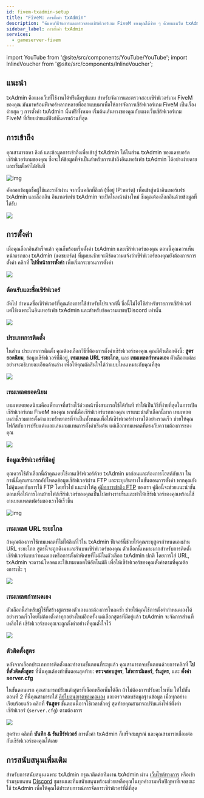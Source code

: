```yaml
---
id: fivem-txadmin-setup
title: "FiveM: การตั้งค่า txAdmin"
description: "ค้นพบวิธีจัดการและตรวจสอบเซิร์ฟเวอร์เกม FiveM ของคุณได้ง่าย ๆ ด้วยแผงเว็บ txAdmin ฟรีที่มีฟีเจอร์ครบครัน → เรียนรู้เพิ่มเติมตอนนี้"
sidebar_label: การตั้งค่า txAdmin
services:
  - gameserver-fivem
---
```


import YouTube from '@site/src/components/YouTube/YouTube';
import InlineVoucher from '@site/src/components/InlineVoucher';

## แนะนำ

txAdmin คือแผงเว็บที่ใช้งานได้ฟรีเต็มรูปแบบ สำหรับจัดการและตรวจสอบเซิร์ฟเวอร์เกม FiveM ของคุณ มันมาพร้อมฟีเจอร์หลากหลายที่ออกแบบมาเพื่อให้การจัดการเซิร์ฟเวอร์เกม FiveM เป็นเรื่องง่ายสุด ๆ การตั้งค่า txAdmin นั้นฟรีทั้งหมด เริ่มต้นเส้นทางของคุณกับแผงเว็บเซิร์ฟเวอร์เกม FiveM ที่เรียบง่ายแต่ฟังก์ชันครบถ้วนที่สุด

<YouTube videoId="n3RoiExrvN0" imageSrc="https://screensaver01.zap-hosting.com/index.php/s/AeKiyc9Jtat5ygE/preview" title="ตั้งค่าเซิร์ฟเวอร์ txAdmin" description="รู้สึกเข้าใจมากขึ้นเมื่อได้เห็นของจริง? เราจัดให้! ดำดิ่งสู่คลิปวิดีโอของเราที่อธิบายทุกอย่างให้คุณ ไม่ว่าคุณจะรีบหรือชอบเรียนรู้แบบสนุก ๆ!"/>

<InlineVoucher />

## การเข้าถึง

คุณสามารถหา ลิงก์ และข้อมูลการเข้าถึงเพื่อเข้าสู่ txAdmin ได้ในส่วน txAdmin ของแดชบอร์ดเซิร์ฟเวอร์เกมของคุณ ซึ่งจะให้ข้อมูลที่จำเป็นสำหรับการเข้าถึงอินเทอร์เฟซ txAdmin ได้อย่างง่ายดายและเริ่มตั้งค่าได้ทันที

![img](https://screensaver01.zap-hosting.com/index.php/s/69LdTK3FyNZNXid/download)

คัดลอกข้อมูลชื่อผู้ใช้และรหัสผ่าน จากนั้นคลิกที่ลิงก์ (ที่อยู่ IP:พอร์ต) เพื่อเข้าสู่หน้าอินเทอร์เฟซ txAdmin และล็อกอิน อินเทอร์เฟซ txAdmin จะเปิดในหน้าต่างใหม่ ซึ่งคุณต้องล็อกอินด้วยข้อมูลที่ได้รับ

![](https://screensaver01.zap-hosting.com/index.php/s/pp8GLQBoX4LoqTA/preview)



## การตั้งค่า

เมื่อคุณล็อกอินสำเร็จแล้ว คุณก็พร้อมเริ่มตั้งค่า txAdmin และเซิร์ฟเวอร์ของคุณ ตอนนี้คุณควรเห็นหน้าแรกของ txAdmin (แดชบอร์ด) ที่มุมบนซ้ายจะมีข้อความแจ้งว่าเซิร์ฟเวอร์ของคุณยังต้องการการตั้งค่า คลิกที่ **ไปที่หน้าการตั้งค่า** เพื่อเริ่มกระบวนการตั้งค่า

![](https://screensaver01.zap-hosting.com/index.php/s/oXakf3qoJaim7ex/download)



### ต้อนรับและชื่อเซิร์ฟเวอร์

ถัดไป กำหนดชื่อเซิร์ฟเวอร์ที่คุณต้องการใช้สำหรับโปรเจกต์นี้ ชื่อนี้ไม่ได้ใช้สำหรับรายการเซิร์ฟเวอร์ แต่ใช้เฉพาะในอินเทอร์เฟซ txAdmin และสำหรับข้อความแชท/Discord เท่านั้น

![](https://screensaver01.zap-hosting.com/index.php/s/FCmd5xQ89wSPHfe/preview)



### ประเภทการติดตั้ง

ในส่วน ประเภทการติดตั้ง คุณต้องเลือกวิธีที่ต้องการตั้งค่าเซิร์ฟเวอร์ของคุณ คุณมีตัวเลือกดังนี้: **สูตรยอดนิยม**, ข้อมูลเซิร์ฟเวอร์ที่มีอยู่, **เทมเพลต URL ระยะไกล**, และ **เทมเพลตกำหนดเอง** ตัวเลือกแต่ละอย่างจะอธิบายละเอียดด้านล่าง เพื่อให้คุณตัดสินใจได้ว่าแบบไหนเหมาะกับคุณที่สุด

![](https://screensaver01.zap-hosting.com/index.php/s/52HfyJSNLscApNE/preview)



### เทมเพลตยอดนิยม

เทมเพลตยอดนิยมคือแพ็กเกจที่สร้างไว้ล่วงหน้าซึ่งสามารถใช้ได้ทันที ทำให้เป็นวิธีที่ง่ายที่สุดในการเปิดเซิร์ฟเวอร์เกม FiveM ของคุณ หากนี่คือเซิร์ฟเวอร์แรกของคุณ เราแนะนำตัวเลือกนี้มาก เทมเพลตเหล่านี้รวมการตั้งค่าและทรัพยากรที่จำเป็นทั้งหมดเพื่อให้เซิร์ฟเวอร์ทำงานได้อย่างรวดเร็ว ช่วยให้คุณโฟกัสกับการปรับแต่งและเล่นเกมแทนการตั้งค่าเริ่มต้น แค่เลือกเทมเพลตที่ตรงกับความต้องการของคุณ

![](https://screensaver01.zap-hosting.com/index.php/s/PSsf22NeebNBRw7/preview)



### ข้อมูลเซิร์ฟเวอร์ที่มีอยู่

คุณควรใช้ตัวเลือกนี้ถ้าคุณเคยใช้งานเซิร์ฟเวอร์ด้วย txAdmin มาก่อนและต้องการโฮสต์กับเรา ในกรณีนี้คุณสามารถอัปโหลดข้อมูลเซิร์ฟเวอร์ผ่าน FTP และระบุเส้นทางในขั้นตอนการตั้งค่า หากคุณยังไม่คุ้นเคยกับการใช้ FTP โดยทั่วไป แนะนำให้ดู [คู่มือการเข้าถึง FTP](gameserver-ftpaccess.md) ของเรา คู่มือนี้จะช่วยแนะนำขั้นตอนเพื่อให้การโอนย้ายไฟล์เซิร์ฟเวอร์ของคุณเป็นไปอย่างราบรื่นและทำให้เซิร์ฟเวอร์ของคุณพร้อมใช้งานบนแพลตฟอร์มของเราได้เร็วขึ้น

![img](https://screensaver01.zap-hosting.com/index.php/s/KS4raRtHWmmw5iN/preview)





### เทมเพลต URL ระยะไกล

ถ้าคุณต้องการใช้เทมเพลตที่ไม่ได้ลิงก์ไว้ใน txAdmin ฟีเจอร์นี้ช่วยให้คุณระบุสูตรกำหนดเองผ่าน URL ระยะไกล สูตรนี้จะถูกดึงมาและรันบนเซิร์ฟเวอร์ของคุณ ตัวเลือกนี้เหมาะมากสำหรับการติดตั้งเซิร์ฟเวอร์แบบกำหนดเองหรือการตั้งค่าพิเศษที่ไม่มีในตัวเลือก txAdmin ปกติ โดยการใส่ URL, txAdmin จะดาวน์โหลดและใช้เทมเพลตให้อัตโนมัติ เพื่อให้เซิร์ฟเวอร์ของคุณตั้งค่าตามที่คุณต้องการเป๊ะ ๆ

![](https://screensaver01.zap-hosting.com/index.php/s/jrGzTGp9FwLc82i/preview)

### เทมเพลตกำหนดเอง

ตัวเลือกนี้สำหรับผู้ใช้ที่สร้างสูตรของตัวเองและต้องการโหลดซ้ำ ช่วยให้คุณใช้การตั้งค่ากำหนดเองได้อย่างรวดเร็วโดยไม่ต้องตั้งค่าทุกอย่างใหม่อีกครั้ง แค่เลือกสูตรที่มีอยู่แล้ว txAdmin จะจัดการส่วนที่เหลือให้ เซิร์ฟเวอร์ของคุณจะถูกตั้งค่าอย่างที่คุณตั้งใจไว้

![](https://screensaver01.zap-hosting.com/index.php/s/Z75q5RKakwfpHGy/preview)



### ตัวติดตั้งสูตร

หลังจากเลือกประเภทการติดตั้งและทำตามขั้นตอนที่ระบุแล้ว คุณสามารถจบขั้นตอนด้วยการคลิกที่ **ไปที่ตัวติดตั้งสูตร** ที่นั่นคุณต้องทำขั้นตอนสุดท้าย: **ตรวจสอบสูตร**, **ใส่พารามิเตอร์**, **รันสูตร**, และ **ตั้งค่า server.cfg**

ในขั้นตอนแรก คุณสามารถปรับแต่งสูตรที่เลือกหรือเพิ่มได้อีก ถ้าไม่ต้องการปรับอะไรเพิ่ม ให้ไปขั้นตอนที่ 2 ที่นี่คุณสามารถใส่ [คีย์ใบอนุญาตของคุณเอง](fivem-licensekey.md) และตรวจสอบข้อมูลฐานข้อมูล เมื่อทุกอย่างเรียบร้อยแล้ว คลิกที่ **รันสูตร** ขั้นตอนนี้อาจใช้เวลาสักครู่ สุดท้ายคุณสามารถปรับแต่งไฟล์ตั้งค่าเซิร์ฟเวอร์ (`server.cfg`) ตามต้องการ

![](https://screensaver01.zap-hosting.com/index.php/s/wFMD576sBQAAdxZ/download)

สุดท้าย คลิกที่ **บันทึก & รันเซิร์ฟเวอร์** การตั้งค่า txAdmin ก็เสร็จสมบูรณ์ และคุณสามารถเชื่อมต่อกับเซิร์ฟเวอร์ของคุณได้เลย


## การสนับสนุนเพิ่มเติม

สำหรับการสนับสนุนเฉพาะ txAdmin กรุณาติดต่อทีมงาน txAdmin ผ่าน [เว็บไซต์ทางการ](https://txadm.in/) หรือเข้าร่วมชุมชนบน [Discord](https://discord.gg/txAdmin/) ชุมชนและทีมสนับสนุนพร้อมช่วยเหลือคุณในทุกคำถามหรือปัญหาที่เจอขณะใช้ txAdmin เพื่อให้คุณได้ประสบการณ์การจัดการเซิร์ฟเวอร์ที่ดีที่สุด

<InlineVoucher />